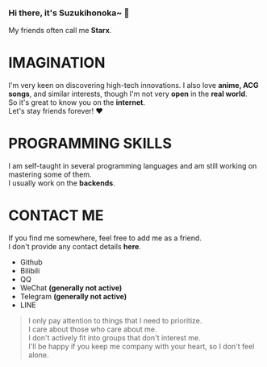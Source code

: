 ### Hi there, it's Suzukihonoka~ 👋  
My friends often call me **Starx**.  

# IMAGINATION
I'm very keen on discovering high-tech innovations. I also love **anime, ACG songs**, and similar interests, though I'm not very **open** in the **real world**.  
So it's great to know you on the **internet**.  
Let's stay friends forever! ❤ 

# PROGRAMMING SKILLS
I am self-taught in several programming languages and am still working on mastering some of them.  
I usually work on the **backends**.  

# CONTACT ME
If you find me somewhere, feel free to add me as a friend.  
I don't provide any contact details **here**.
- Github
- Bilibili
- QQ
- WeChat **(generally not active)**
- Telegram **(generally not active)**
- LINE

> I only pay attention to things that I need to prioritize.  
> I care about those who care about me.  
> I don't actively fit into groups that don't interest me.  
> I'll be happy if you keep me company with your heart, so I don't feel alone.
